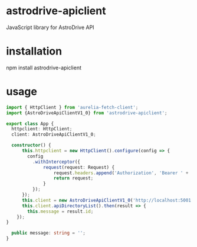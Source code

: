 # astrodrive-apiclient
JavaScript library for AstroDrive API

# installation

  npm install astrodrive-apiclient

# usage

```TypeScript
import { HttpClient } from 'aurelia-fetch-client';
import {AstroDriveApiClientV1_0} from 'astrodrive-apiclient';

export class App {
  httpclient: HttpClient;
  client: AstroDriveApiClientV1_0;

  constructor() {
      this.httpclient = new HttpClient().configure(config => {
        config
          .withInterceptor({
              request(request: Request) {
                  request.headers.append('Authorization', 'Bearer ' + 'mock');
                  return request;
              }
          });
      });
      this.client = new AstroDriveApiClientV1_0('http://localhost:5001', this.httpclient);
      this.client.apiDirectoryList().then(result => {
        this.message = result.id;
    });
}

  public message: string = '';
}
```
